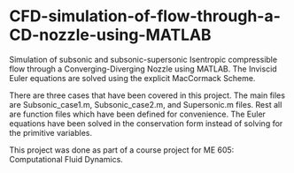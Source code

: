 # CFD-simulation-of-flow-through-a-CD-nozzle-using-MATLAB
Simulation of subsonic and subsonic-supersonic Isentropic compressible flow through a Converging-Diverging Nozzle using MATLAB. The Inviscid Euler equations are solved using the explicit MacCormack Scheme.

There are three cases that have been covered in this project. The main files are Subsonic_case1.m, Subsonic_case2.m, and Supersonic.m files. Rest all are function files which have been defined for convenience. The Euler equations have been solved in the conservation form instead of solving for the primitive variables. 

This project was done as part of a course project for ME 605: Computational Fluid Dynamics. 


